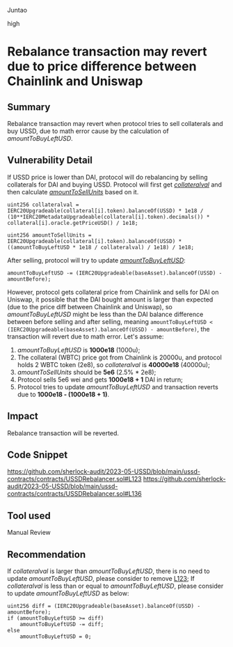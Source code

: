 Juntao

high

# Rebalance transaction may revert due to price difference between Chainlink and Uniswap

## Summary
Rebalance transaction may revert when protocol tries to sell collaterals and buy USSD, due to math error cause by the calculation of _amountToBuyLeftUSD_.

## Vulnerability Detail
If USSD price is lower than DAI, protocol will do rebalancing by selling collaterals for DAI and buying USSD. 
Protocol will first get [_collateralval_](https://github.com/sherlock-audit/2023-05-USSD/blob/main/ussd-contracts/contracts/USSDRebalancer.sol#L116) and then calculate [_amountToSellUnits_](https://github.com/sherlock-audit/2023-05-USSD/blob/main/ussd-contracts/contracts/USSDRebalancer.sol#L121) based on it.
```solidity
uint256 collateralval = IERC20Upgradeable(collateral[i].token).balanceOf(USSD) * 1e18 / (10**IERC20MetadataUpgradeable(collateral[i].token).decimals()) * collateral[i].oracle.getPriceUSD() / 1e18;
```
```solidity
uint256 amountToSellUnits = IERC20Upgradeable(collateral[i].token).balanceOf(USSD) * ((amountToBuyLeftUSD * 1e18 / collateralval) / 1e18) / 1e18;
```
After selling, protocol will try to update [_amountToBuyLeftUSD_](https://github.com/sherlock-audit/2023-05-USSD/blob/main/ussd-contracts/contracts/USSDRebalancer.sol#L123):
```solidity
amountToBuyLeftUSD -= (IERC20Upgradeable(baseAsset).balanceOf(USSD) - amountBefore);
```
However, protocol gets collateral price from Chainlink and sells for DAI on Uniswap, it possible that the DAI bought amount is larger than expected (due to the price diff between Chainlink and Uniswap), so _amountToBuyLeftUSD_ might be less than the DAI balance difference between before selling and after selling, meaning `amountToBuyLeftUSD < (IERC20Upgradeable(baseAsset).balanceOf(USSD) - amountBefore)`, the transaction will revert due to math error.
Let's assume:
1. _amountToBuyLeftUSD_ is **1000e18** (1000u);
2. The collateral (WBTC) price got from Chainlink is 20000u, and protocol holds 2 WBTC token (2e8), so _collateralval_ is **40000e18** (40000u);
3. _amountToSellUnits_ should be **5e6** (2.5% * 2e8);
4. Protocol sells 5e6 wei and gets **1000e18 + 1** DAI in return;
5. Protocol tries to update _amountToBuyLeftUSD_ and transaction reverts due to **1000e18 - (1000e18 + 1)**.

## Impact
Rebalance transaction will be reverted.

## Code Snippet
https://github.com/sherlock-audit/2023-05-USSD/blob/main/ussd-contracts/contracts/USSDRebalancer.sol#L123
https://github.com/sherlock-audit/2023-05-USSD/blob/main/ussd-contracts/contracts/USSDRebalancer.sol#L136

## Tool used

Manual Review

## Recommendation
If _collateralval_ is larger than _amountToBuyLeftUSD_, there is no need to update _amountToBuyLeftUSD_, please consider to remove [L123]([_amountToBuyLeftUSD_](https://github.com/sherlock-audit/2023-05-USSD/blob/main/ussd-contracts/contracts/USSDRebalancer.sol#L123));
If _collateralval_ is less than or equal to _amountToBuyLeftUSD_, please consider to update _amountToBuyLeftUSD_ as below:
```solidity
uint256 diff = (IERC20Upgradeable(baseAsset).balanceOf(USSD) - amountBefore);
if (amountToBuyLeftUSD >= diff)
    amountToBuyLeftUSD -= diff;
else
    amountToBuyLeftUSD = 0;
```

